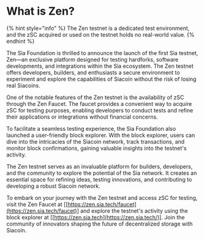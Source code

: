 # What is Zen?

{% hint style="info" %}
The Zen testnet is a dedicated test environment, and the zSC acquired or used on the testnet holds no real-world value.
{% endhint %}

The Sia Foundation is thrilled to announce the launch of the first Sia testnet, Zen—an exclusive platform designed for testing hardforks, software developments, and integrations within the Sia ecosystem. The Zen testnet offers developers, builders, and enthusiasts a secure environment to experiment and explore the capabilities of Siacoin without the risk of losing real Siacoins.

One of the notable features of the Zen testnet is the availability of zSC through the Zen Faucet. The faucet provides a convenient way to acquire zSC for testing purposes, enabling developers to conduct tests and refine their applications or integrations without financial concerns.

To facilitate a seamless testing experience, the Sia Foundation also launched a user-friendly block explorer. With the block explorer, users can dive into the intricacies of the Siacoin network, track transactions, and monitor block confirmations, gaining valuable insights into the testnet's activity.

The Zen testnet serves as an invaluable platform for builders, developers, and the community to explore the potential of the Sia network. It creates an essential space for refining ideas, testing innovations, and contributing to developing a robust Siacoin network.

To embark on your journey with the Zen testnet and access zSC for testing, visit the Zen Faucet at \[[https://zen.sia.tech/faucet](https://zen.sia.tech/faucet)] and explore the testnet's activity using the block explorer at \[[https://zen.sia.tech](https://zen.sia.tech/)]. Join the community of innovators shaping the future of decentralized storage with Siacoin.

